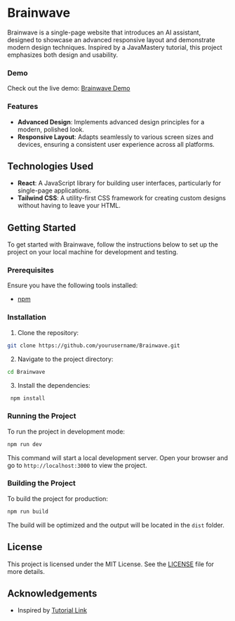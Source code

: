 # Brainwave

Brainwave is a single-page website that introduces an AI assistant, designed to showcase an advanced responsive layout and demonstrate modern design techniques. Inspired by a JavaMastery tutorial, this project emphasizes both design and usability.

### Demo

Check out the live demo: [Brainwave Demo](https://maciejdabek-brainwave.netlify.app/)

### Features

- **Advanced Design**: Implements advanced design principles for a modern, polished look.
- **Responsive Layout**: Adapts seamlessly to various screen sizes and devices, ensuring a consistent user experience across all platforms.

## Technologies Used

- **React**: A JavaScript library for building user interfaces, particularly for single-page applications.
- **Tailwind CSS**: A utility-first CSS framework for creating custom designs without having to leave your HTML.

## Getting Started

To get started with Brainwave, follow the instructions below to set up the project on your local machine for development and testing.

### Prerequisites

Ensure you have the following tools installed:

- [npm](https://www.npmjs.com/)

### Installation

1. Clone the repository:

```bash
git clone https://github.com/yourusername/Brainwave.git
```

2. Navigate to the project directory:

```bash
cd Brainwave
```

3. Install the dependencies:

```bash
 npm install
```

### Running the Project

To run the project in development mode:

```bash
npm run dev
```

This command will start a local development server. Open your browser and go to `http://localhost:3000` to view the project.

### Building the Project

To build the project for production:

```bash
npm run build
```

The build will be optimized and the output will be located in the `dist` folder.

## License

This project is licensed under the MIT License. See the [LICENSE](LICENSE) file for more details.

## Acknowledgements

- Inspired by [Tutorial Link](https://www.youtube.com/watch?v=B91wc5dCEBA&t=3s&ab_channel=JavaScriptMasteryl)
